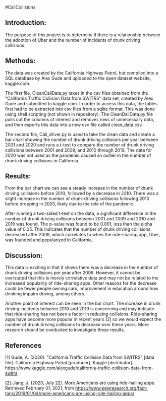 #CaliCollisions

## Introduction:

The purpose of this project is to determine if there is a relationship between the adoption of Uber and the number of incidents of drunk driving collisions. 

## Methods:

The data was created by the California Highway Patrol, but compiled into a SQL database by Alex Gude and uploaded to the open dataset website, kaggle.com.

The first file, CleanCaliData.py takes in the csv files obtained from the "California Traffic Collision Data from SWITRS" data set, created by Alex Gude and submitted to kaggle.com. In order to access this data, the tables first had to be extracted into csv files from a sqlite format. This was done using shell scripting (not shown in repository). The CleanDaliData.py file pulls out the columns of interest and removes rows of unnecessary data, and then exports this data into a new csv file called clean_data.csv.

The second file, Cali_driver.py is used to take the clean data and create a bar chart showing the number of drunk driving collisions per year between 2001 and 2020 and runs a t-test to compare the number of drunk driving collisions between 2001 and 2009, and 2010 through 2019. The data for 2020 was not used as the pandemic caused an outlier in the number of drunk driving collisions in California. 

## Results:

From the bar chart we can see a steady increase in the number of drunk driving collisions before 2010, followed by a decrease in 2010. There was a slight increase in the number of drunk driving collisions following 2010 before dropping in 2020, likely due to the role of the pandemic.

After running a two-sided t-test on the data, a significant difference in the number of drunk driving collisions between 2001 and 2009 and 2010 and 2019 was found. The p-value was found to be 0.001, less than the alpha value of 0.05. This indicates that the number of drunk driving collisions decreased after 2009, which correlates to when the ride-sharing app, Uber, was founded and popularized in California. 

## Discussion:

This data is exciting in that it shows there was a decrease in the number of drunk driving collisions per year after 2009. However, it cannot be overstated that this is merely correlative data and may not be related to the increased popularity of ride-sharing apps. Other reasons for the decrease could be fewer people owning cars, improvement in education around how drinking impairs driving, among others. 

Another point of interest can be seen in the bar chart. The increase in drunk driving incidents between 2010 and 2019 is concerning and may indicate that ride-sharing has not been a factor in reducing collisions. Ride-sharing apps have become more popular in recent years [2] so we would expect the number of drunk driving collisions to decrease over these years. More research should be conducted to investigate these results.

## References

[1] Gude, A. (2020). "California Traffic Collision Data from SWITRS" [data file]. California Highway Patrol [producer]. Kaggle [distributor]. https://www.kaggle.com/alexgude/california-traffic-collision-data-from-switrs

[2] Jiang, J. (2020, July 22). More Americans are using ride-hailing apps. Retrieved February 01, 2021, from https://www.pewresearch.org/fact-tank/2019/01/04/more-americans-are-using-ride-hailing-apps/
